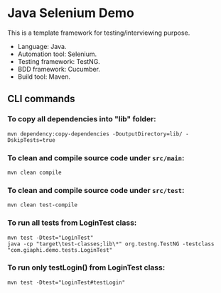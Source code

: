  # Java Selenium Demo
 This is a template framework for testing/interviewing purpose.
- Language: Java.
- Automation tool: Selenium.
- Testing framework: TestNG.
- BDD framework: Cucumber.
- Build tool: Maven.

## CLI commands
### To copy all dependencies into "lib" folder:
```
mvn dependency:copy-dependencies -DoutputDirectory=lib/ -DskipTests=true
```

### To clean and compile source code under `src/main`:
```
mvn clean compile
```

### To clean and compile source code under `src/test`:
```
mvn clean test-compile
```

### To run all tests from LoginTest class:
```
mvn test -Dtest="LoginTest"
java -cp "target\test-classes;lib\*" org.testng.TestNG -testclass "com.giaphi.demo.tests.LoginTest"
```

### To run only testLogin() from LoginTest class:
```
mvn test -Dtest="LoginTest#testLogin"
```
